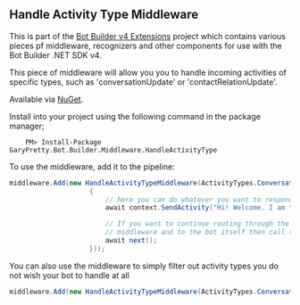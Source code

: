 ## Handle Activity Type Middleware

This is part of the [Bot Builder v4 Extensions](https://github.com/garypretty/botbuilder-dotnet-extensions/) project which contains various pieces pf middleware, recognizers and other components for use with the Bot Builder .NET SDK v4.

This piece of middleware will allow you you to handle incoming activities of specific types, such as 'conversationUpdate' or 'contactRelationUpdate'.

Available via [NuGet](https://www.nuget.org/packages/GaryPretty.Bot.Builder.Middleware.HandleActivityType/).

Install into your project using the following command in the package manager;
```
    PM> Install-Package GaryPretty.Bot.Builder.Middleware.HandleActivityType
```

To use the middleware, add it to the pipeline:

```cs
middleware.Add(new HandleActivityTypeMiddleware(ActivityTypes.ConversationUpdate, async (context, next) =>
                    {
                        // here you can do whatever you want to respond to the activity
                        await context.SendActivity("Hi! Welcome. I am the bot :)");

                        // If you want to continue routing through the pipeline to additional
                        // middleware and to the bot itself then call the following line.
                        await next();
                    }));
```

You can also use the middleware to simply filter out activity types you do not wish your bot to handle at all

```cs
middleware.Add(new HandleActivityTypeMiddleware(ActivityTypes.ConversationUpdate, async (context, next) => { }));
```